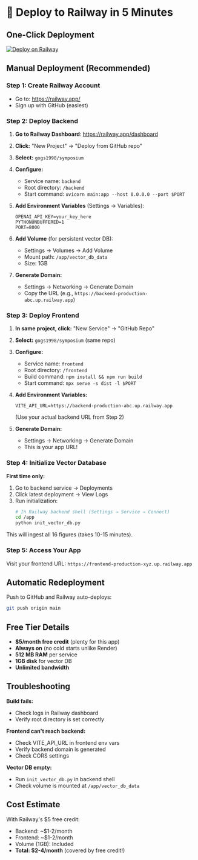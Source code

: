 # 🚂 Deploy to Railway in 5 Minutes

## One-Click Deployment

[![Deploy on Railway](https://railway.app/button.svg)](https://railway.app/template/symposium?referralCode=symposium)

## Manual Deployment (Recommended)

### Step 1: Create Railway Account
- Go to: https://railway.app/
- Sign up with GitHub (easiest)

### Step 2: Deploy Backend

1. **Go to Railway Dashboard**: https://railway.app/dashboard
2. **Click:** "New Project" → "Deploy from GitHub repo"
3. **Select:** `gogs1998/symposium`
4. **Configure:**
   - Service name: `backend`
   - Root directory: `/backend`
   - Start command: `uvicorn main:app --host 0.0.0.0 --port $PORT`

5. **Add Environment Variables** (Settings → Variables):
   ```
   OPENAI_API_KEY=your_key_here
   PYTHONUNBUFFERED=1
   PORT=8000
   ```

6. **Add Volume** (for persistent vector DB):
   - Settings → Volumes → Add Volume
   - Mount path: `/app/vector_db_data`
   - Size: 1GB

7. **Generate Domain:**
   - Settings → Networking → Generate Domain
   - Copy the URL (e.g., `https://backend-production-abc.up.railway.app`)

### Step 3: Deploy Frontend

1. **In same project, click:** "New Service" → "GitHub Repo"
2. **Select:** `gogs1998/symposium` (same repo)
3. **Configure:**
   - Service name: `frontend`
   - Root directory: `/frontend`
   - Build command: `npm install && npm run build`
   - Start command: `npx serve -s dist -l $PORT`

4. **Add Environment Variables:**
   ```
   VITE_API_URL=https://backend-production-abc.up.railway.app
   ```
   (Use your actual backend URL from Step 2)

5. **Generate Domain:**
   - Settings → Networking → Generate Domain
   - This is your app URL!

### Step 4: Initialize Vector Database

**First time only:**

1. Go to backend service → Deployments
2. Click latest deployment → View Logs
3. Run initialization:
   ```bash
   # In Railway backend shell (Settings → Service → Connect)
   cd /app
   python init_vector_db.py
   ```

This will ingest all 16 figures (takes 10-15 minutes).

### Step 5: Access Your App

Visit your frontend URL: `https://frontend-production-xyz.up.railway.app`

## Automatic Redeployment

Push to GitHub and Railway auto-deploys:
```bash
git push origin main
```

## Free Tier Details

- **$5/month free credit** (plenty for this app)
- **Always on** (no cold starts unlike Render)
- **512 MB RAM** per service
- **1GB disk** for vector DB
- **Unlimited bandwidth**

## Troubleshooting

**Build fails:**
- Check logs in Railway dashboard
- Verify root directory is set correctly

**Frontend can't reach backend:**
- Check VITE_API_URL in frontend env vars
- Verify backend domain is generated
- Check CORS settings

**Vector DB empty:**
- Run `init_vector_db.py` in backend shell
- Check volume is mounted at `/app/vector_db_data`

## Cost Estimate

With Railway's $5 free credit:
- Backend: ~$1-2/month
- Frontend: ~$1-2/month
- Volume (1GB): Included
- **Total: $2-4/month** (covered by free credit!)
